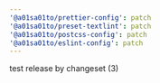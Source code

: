 ```yaml
---
'@a01sa01to/prettier-config': patch
'@a01sa01to/preset-textlint': patch
'@a01sa01to/postcss-config': patch
'@a01sa01to/eslint-config': patch
---
```


test release by changeset (3)
